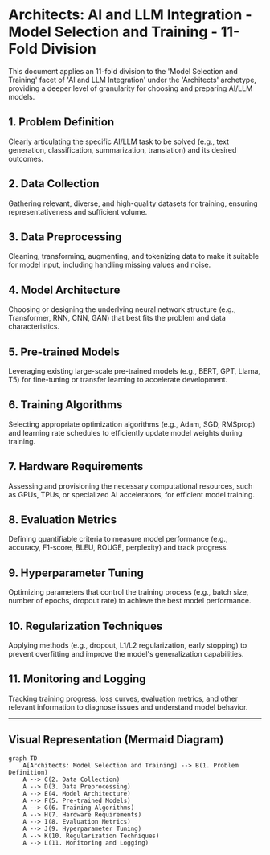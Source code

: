 # Architects: AI and LLM Integration - Model Selection and Training - 11-Fold Division

This document applies an 11-fold division to the 'Model Selection and Training' facet of 'AI and LLM Integration' under the 'Architects' archetype, providing a deeper level of granularity for choosing and preparing AI/LLM models.

## 1. Problem Definition

Clearly articulating the specific AI/LLM task to be solved (e.g., text generation, classification, summarization, translation) and its desired outcomes.

## 2. Data Collection

Gathering relevant, diverse, and high-quality datasets for training, ensuring representativeness and sufficient volume.

## 3. Data Preprocessing

Cleaning, transforming, augmenting, and tokenizing data to make it suitable for model input, including handling missing values and noise.

## 4. Model Architecture

Choosing or designing the underlying neural network structure (e.g., Transformer, RNN, CNN, GAN) that best fits the problem and data characteristics.

## 5. Pre-trained Models

Leveraging existing large-scale pre-trained models (e.g., BERT, GPT, Llama, T5) for fine-tuning or transfer learning to accelerate development.

## 6. Training Algorithms

Selecting appropriate optimization algorithms (e.g., Adam, SGD, RMSprop) and learning rate schedules to efficiently update model weights during training.

## 7. Hardware Requirements

Assessing and provisioning the necessary computational resources, such as GPUs, TPUs, or specialized AI accelerators, for efficient model training.

## 8. Evaluation Metrics

Defining quantifiable criteria to measure model performance (e.g., accuracy, F1-score, BLEU, ROUGE, perplexity) and track progress.

## 9. Hyperparameter Tuning

Optimizing parameters that control the training process (e.g., batch size, number of epochs, dropout rate) to achieve the best model performance.

## 10. Regularization Techniques

Applying methods (e.g., dropout, L1/L2 regularization, early stopping) to prevent overfitting and improve the model's generalization capabilities.

## 11. Monitoring and Logging

Tracking training progress, loss curves, evaluation metrics, and other relevant information to diagnose issues and understand model behavior.

---

## Visual Representation (Mermaid Diagram)

```mermaid
graph TD
    A[Architects: Model Selection and Training] --> B(1. Problem Definition)
    A --> C(2. Data Collection)
    A --> D(3. Data Preprocessing)
    A --> E(4. Model Architecture)
    A --> F(5. Pre-trained Models)
    A --> G(6. Training Algorithms)
    A --> H(7. Hardware Requirements)
    A --> I(8. Evaluation Metrics)
    A --> J(9. Hyperparameter Tuning)
    A --> K(10. Regularization Techniques)
    A --> L(11. Monitoring and Logging)
```
